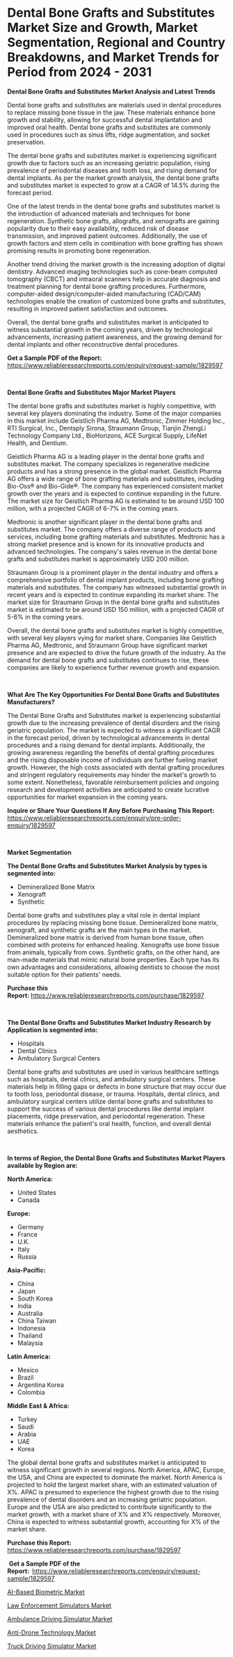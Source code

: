 <p><h1>Dental Bone Grafts and Substitutes Market Size and Growth, Market Segmentation, Regional and Country Breakdowns, and Market Trends for Period from 2024 -  2031</h1></p><p><strong>Dental Bone Grafts and Substitutes Market Analysis and Latest Trends</strong></p>
<p><p>Dental bone grafts and substitutes are materials used in dental procedures to replace missing bone tissue in the jaw. These materials enhance bone growth and stability, allowing for successful dental implantation and improved oral health. Dental bone grafts and substitutes are commonly used in procedures such as sinus lifts, ridge augmentation, and socket preservation.</p><p>The dental bone grafts and substitutes market is experiencing significant growth due to factors such as an increasing geriatric population, rising prevalence of periodontal diseases and tooth loss, and rising demand for dental implants. As per the market growth analysis, the dental bone grafts and substitutes market is expected to grow at a CAGR of 14.5% during the forecast period.</p><p>One of the latest trends in the dental bone grafts and substitutes market is the introduction of advanced materials and techniques for bone regeneration. Synthetic bone grafts, allografts, and xenografts are gaining popularity due to their easy availability, reduced risk of disease transmission, and improved patient outcomes. Additionally, the use of growth factors and stem cells in combination with bone grafting has shown promising results in promoting bone regeneration.</p><p>Another trend driving the market growth is the increasing adoption of digital dentistry. Advanced imaging technologies such as cone-beam computed tomography (CBCT) and intraoral scanners help in accurate diagnosis and treatment planning for dental bone grafting procedures. Furthermore, computer-aided design/computer-aided manufacturing (CAD/CAM) technologies enable the creation of customized bone grafts and substitutes, resulting in improved patient satisfaction and outcomes.</p><p>Overall, the dental bone grafts and substitutes market is anticipated to witness substantial growth in the coming years, driven by technological advancements, increasing patient awareness, and the growing demand for dental implants and other reconstructive dental procedures.</p></p>
<p><strong>Get a Sample PDF of the Report:&nbsp;</strong> <a href="https://www.reliableresearchreports.com/enquiry/request-sample/1829597">https://www.reliableresearchreports.com/enquiry/request-sample/1829597</a></p>
<p>&nbsp;</p>
<p><strong>Dental Bone Grafts and Substitutes Major Market Players</strong></p>
<p><p>The dental bone grafts and substitutes market is highly competitive, with several key players dominating the industry. Some of the major companies in this market include Geistlich Pharma AG, Medtronic, Zimmer Holding Inc., RTI Surgical, Inc., Dentsply Sirona, Straumann Group, Tianjin ZhengLi Technology Company Ltd., BioHorizons, ACE Surgical Supply, LifeNet Health, and Dentium.</p><p>Geistlich Pharma AG is a leading player in the dental bone grafts and substitutes market. The company specializes in regenerative medicine products and has a strong presence in the global market. Geistlich Pharma AG offers a wide range of bone grafting materials and substitutes, including Bio-Oss® and Bio-Gide®. The company has experienced consistent market growth over the years and is expected to continue expanding in the future. The market size for Geistlich Pharma AG is estimated to be around USD 100 million, with a projected CAGR of 6-7% in the coming years.</p><p>Medtronic is another significant player in the dental bone grafts and substitutes market. The company offers a diverse range of products and services, including bone grafting materials and substitutes. Medtronic has a strong market presence and is known for its innovative products and advanced technologies. The company's sales revenue in the dental bone grafts and substitutes market is approximately USD 200 million.</p><p>Straumann Group is a prominent player in the dental industry and offers a comprehensive portfolio of dental implant products, including bone grafting materials and substitutes. The company has witnessed substantial growth in recent years and is expected to continue expanding its market share. The market size for Straumann Group in the dental bone grafts and substitutes market is estimated to be around USD 150 million, with a projected CAGR of 5-6% in the coming years.</p><p>Overall, the dental bone grafts and substitutes market is highly competitive, with several key players vying for market share. Companies like Geistlich Pharma AG, Medtronic, and Straumann Group have significant market presence and are expected to drive the future growth of the industry. As the demand for dental bone grafts and substitutes continues to rise, these companies are likely to experience further revenue growth and expansion.</p></p>
<p>&nbsp;</p>
<p><strong>What Are The Key Opportunities For Dental Bone Grafts and Substitutes Manufacturers?</strong></p>
<p><p>The Dental Bone Grafts and Substitutes market is experiencing substantial growth due to the increasing prevalence of dental disorders and the rising geriatric population. The market is expected to witness a significant CAGR in the forecast period, driven by technological advancements in dental procedures and a rising demand for dental implants. Additionally, the growing awareness regarding the benefits of dental grafting procedures and the rising disposable income of individuals are further fueling market growth. However, the high costs associated with dental grafting procedures and stringent regulatory requirements may hinder the market's growth to some extent. Nonetheless, favorable reimbursement policies and ongoing research and development activities are anticipated to create lucrative opportunities for market expansion in the coming years.</p></p>
<p><strong>Inquire or Share Your Questions If Any Before Purchasing This Report:</strong> <a href="https://www.reliableresearchreports.com/enquiry/pre-order-enquiry/1829597">https://www.reliableresearchreports.com/enquiry/pre-order-enquiry/1829597</a></p>
<p>&nbsp;</p>
<p><strong>Market Segmentation</strong></p>
<p><strong>The Dental Bone Grafts and Substitutes Market Analysis by types is segmented into:</strong></p>
<p><ul><li>Demineralized Bone Matrix</li><li>Xenograft</li><li>Synthetic</li></ul></p>
<p><p>Dental bone grafts and substitutes play a vital role in dental implant procedures by replacing missing bone tissue. Demineralized bone matrix, xenograft, and synthetic grafts are the main types in the market. Demineralized bone matrix is derived from human bone tissue, often combined with proteins for enhanced healing. Xenografts use bone tissue from animals, typically from cows. Synthetic grafts, on the other hand, are man-made materials that mimic natural bone properties. Each type has its own advantages and considerations, allowing dentists to choose the most suitable option for their patients' needs.</p></p>
<p><strong>Purchase this Report:&nbsp;</strong><a href="https://www.reliableresearchreports.com/purchase/1829597">https://www.reliableresearchreports.com/purchase/1829597</a></p>
<p>&nbsp;</p>
<p><strong>The Dental Bone Grafts and Substitutes Market Industry Research by Application is segmented into:</strong></p>
<p><ul><li>Hospitals</li><li>Dental Clinics</li><li>Ambulatory Surgical Centers</li></ul></p>
<p><p>Dental bone grafts and substitutes are used in various healthcare settings such as hospitals, dental clinics, and ambulatory surgical centers. These materials help in filling gaps or defects in bone structure that may occur due to tooth loss, periodontal disease, or trauma. Hospitals, dental clinics, and ambulatory surgical centers utilize dental bone grafts and substitutes to support the success of various dental procedures like dental implant placements, ridge preservation, and periodontal regeneration. These materials enhance the patient's oral health, function, and overall dental aesthetics.</p></p>
<p>&nbsp;</p>
<p><strong>In terms of Region, the Dental Bone Grafts and Substitutes Market Players available by Region are:</strong></p>
<p>
    <p> <strong> North America: </strong>
        <ul>
            <li>United States</li>
            <li>Canada</li>
        </ul>
        </p> 
    <p> <strong> Europe: </strong>
        <ul>
            <li>Germany</li>
            <li>France</li>
            <li>U.K.</li>
            <li>Italy</li>
            <li>Russia</li>
        </ul>
        </p> 
    <p> <strong> Asia-Pacific: </strong>
        <ul>
            <li>China</li>
            <li>Japan</li>
            <li>South Korea</li>
            <li>India</li>
            <li>Australia</li>
            <li>China Taiwan</li>
            <li>Indonesia</li>
            <li>Thailand</li>
            <li>Malaysia</li>
        </ul>
        </p> 
    <p> <strong> Latin America: </strong>
        <ul>
            <li>Mexico</li>
            <li>Brazil</li>
            <li>Argentina Korea</li>
            <li>Colombia</li>
        </ul>
        </p> 
    <p> <strong> Middle East & Africa: </strong>
        <ul>
            <li>Turkey</li>
            <li>Saudi</li>
            <li>Arabia</li>
            <li>UAE</li>
            <li>Korea</li>
        </ul>
    </p>
    </p>
<p><p>The global dental bone grafts and substitutes market is anticipated to witness significant growth in several regions. North America, APAC, Europe, the USA, and China are expected to dominate the market. North America is projected to hold the largest market share, with an estimated valuation of X%. APAC is presumed to experience the highest growth due to the rising prevalence of dental disorders and an increasing geriatric population. Europe and the USA are also predicted to contribute significantly to the market growth, with a market share of X% and X% respectively. Moreover, China is expected to witness substantial growth, accounting for X% of the market share.</p></p>
<p><strong>Purchase this Report: </strong><a href="https://www.reliableresearchreports.com/purchase/1829597">https://www.reliableresearchreports.com/purchase/1829597</a></p>
<p>&nbsp;<strong>Get a Sample PDF of the Report:&nbsp;&nbsp;</strong><a href="https://www.reliableresearchreports.com/enquiry/request-sample/1829597">https://www.reliableresearchreports.com/enquiry/request-sample/1829597</a></p>
<p><strong></strong></p>
<p><p><a href="https://github.com/abdelrhmankishk22/Market-Research-Report-List-2/blob/main/ai-based-biometric-market.md">AI-Based Biometric Market</a></p><p><a href="https://medium.com/@maevemoen/law-enforcement-simulators-market-research-report-its-history-and-forecast-2024-to-2031-1ed7b75758e0">Law Enforcement Simulators Market</a></p><p><a href="https://medium.com/@maevemoen/analyzing-ambulance-driving-simulator-market-global-industry-perspective-and-forecast-2024-to-954a0f6d328d">Ambulance Driving Simulator Market</a></p><p><a href="https://github.com/maliyahmorrow6654/Market-Research-Report-List-2/blob/main/anti-drone-technology-market.md">Anti-Drone Technology Market</a></p><p><a href="https://medium.com/@maevemoen/truck-driving-simulator-market-comprehensive-assessment-by-type-application-and-geography-ba39680e9bfb">Truck Driving Simulator Market</a></p></p>